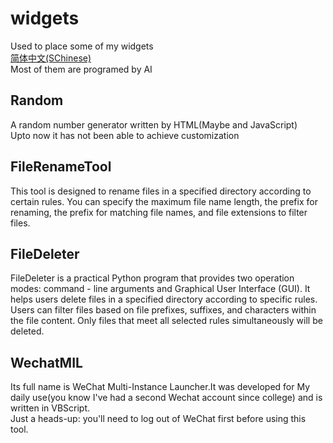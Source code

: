 # widgets
Used to place some of my widgets  
[简体中文(SChinese)](https://github.com/oierxjn/widgets/blob/main/README_zh.md)  
Most of them are programed by AI  
## Random
A random number generator written by HTML(Maybe and JavaScript)  
Upto now it has not been able to achieve customization  

## FileRenameTool
This tool is designed to rename files in a specified directory according to certain rules. You can specify the maximum file name length, the prefix for renaming, the prefix for matching file names, and file extensions to filter files.


## FileDeleter
FileDeleter is a practical Python program that provides two operation modes: command - line arguments and Graphical User Interface (GUI). It helps users delete files in a specified directory according to specific rules. Users can filter files based on file prefixes, suffixes, and characters within the file content. Only files that meet all selected rules simultaneously will be deleted.

## WechatMIL
Its full name is WeChat Multi-Instance Launcher.It was developed for My daily use(you know I've had a second Wechat account since college) and is written in VBScript.  
Just a heads-up: you'll need to log out of WeChat first before using this tool.

